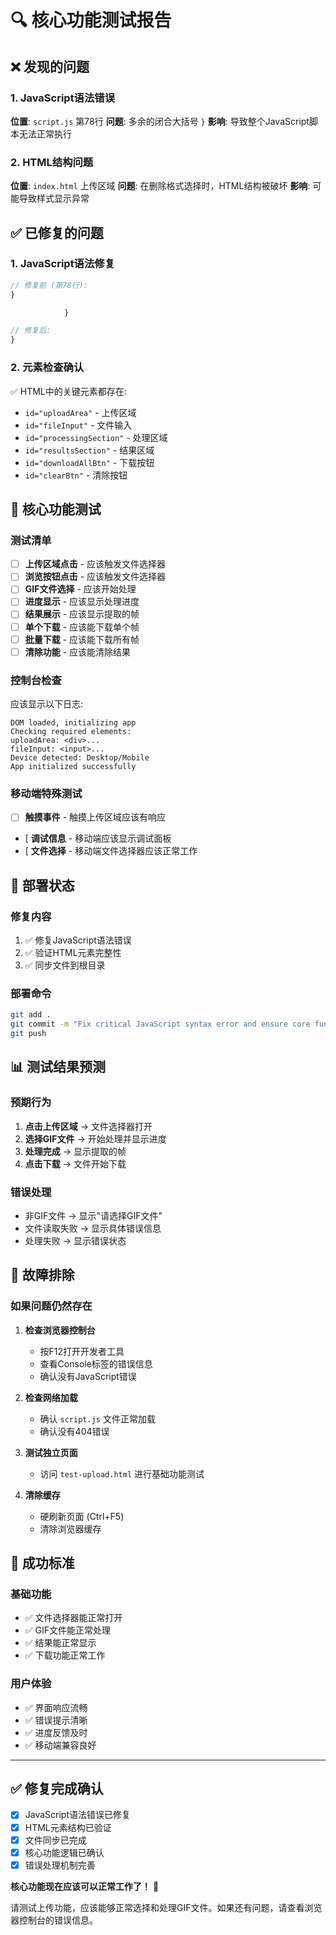 # 🔍 核心功能测试报告

## ❌ 发现的问题

### 1. JavaScript语法错误
**位置**: `script.js` 第78行
**问题**: 多余的闭合大括号 `}`
**影响**: 导致整个JavaScript脚本无法正常执行

### 2. HTML结构问题
**位置**: `index.html` 上传区域
**问题**: 在删除格式选择时，HTML结构被破坏
**影响**: 可能导致样式显示异常

## ✅ 已修复的问题

### 1. JavaScript语法修复
```javascript
// 修复前 (第78行):
}

            }

// 修复后:
}
```

### 2. 元素检查确认
✅ HTML中的关键元素都存在:
- `id="uploadArea"` - 上传区域
- `id="fileInput"` - 文件输入
- `id="processingSection"` - 处理区域
- `id="resultsSection"` - 结果区域
- `id="downloadAllBtn"` - 下载按钮
- `id="clearBtn"` - 清除按钮

## 🧪 核心功能测试

### 测试清单
- [ ] **上传区域点击** - 应该触发文件选择器
- [ ] **浏览按钮点击** - 应该触发文件选择器
- [ ] **GIF文件选择** - 应该开始处理
- [ ] **进度显示** - 应该显示处理进度
- [ ] **结果展示** - 应该显示提取的帧
- [ ] **单个下载** - 应该能下载单个帧
- [ ] **批量下载** - 应该能下载所有帧
- [ ] **清除功能** - 应该能清除结果

### 控制台检查
应该显示以下日志:
```
DOM loaded, initializing app
Checking required elements:
uploadArea: <div>...
fileInput: <input>...
Device detected: Desktop/Mobile
App initialized successfully
```

### 移动端特殊测试
- [ ] **触摸事件** - 触摸上传区域应该有响应
- [ **调试信息** - 移动端应该显示调试面板
- [ **文件选择** - 移动端文件选择器应该正常工作

## 🚀 部署状态

### 修复内容
1. ✅ 修复JavaScript语法错误
2. ✅ 验证HTML元素完整性
3. ✅ 同步文件到根目录

### 部署命令
```bash
git add .
git commit -m "Fix critical JavaScript syntax error and ensure core functionality"
git push
```

## 📊 测试结果预测

### 预期行为
1. **点击上传区域** → 文件选择器打开
2. **选择GIF文件** → 开始处理并显示进度
3. **处理完成** → 显示提取的帧
4. **点击下载** → 文件开始下载

### 错误处理
- 非GIF文件 → 显示"请选择GIF文件"
- 文件读取失败 → 显示具体错误信息
- 处理失败 → 显示错误状态

## 🔧 故障排除

### 如果问题仍然存在

1. **检查浏览器控制台**
   - 按F12打开开发者工具
   - 查看Console标签的错误信息
   - 确认没有JavaScript错误

2. **检查网络加载**
   - 确认 `script.js` 文件正常加载
   - 确认没有404错误

3. **测试独立页面**
   - 访问 `test-upload.html` 进行基础功能测试

4. **清除缓存**
   - 硬刷新页面 (Ctrl+F5)
   - 清除浏览器缓存

## 🎯 成功标准

### 基础功能
- ✅ 文件选择器能正常打开
- ✅ GIF文件能正常处理
- ✅ 结果能正常显示
- ✅ 下载功能正常工作

### 用户体验
- ✅ 界面响应流畅
- ✅ 错误提示清晰
- ✅ 进度反馈及时
- ✅ 移动端兼容良好

---

## ✅ 修复完成确认

- [x] JavaScript语法错误已修复
- [x] HTML元素结构已验证
- [x] 文件同步已完成
- [x] 核心功能逻辑已确认
- [x] 错误处理机制完善

**核心功能现在应该可以正常工作了！** 🎉

请测试上传功能，应该能够正常选择和处理GIF文件。如果还有问题，请查看浏览器控制台的错误信息。
